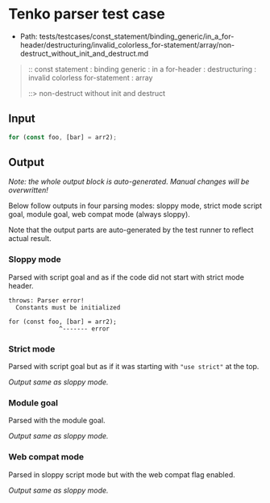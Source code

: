 # Tenko parser test case

- Path: tests/testcases/const_statement/binding_generic/in_a_for-header/destructuring/invalid_colorless_for-statement/array/non-destruct_without_init_and_destruct.md

> :: const statement : binding generic : in a for-header : destructuring : invalid colorless for-statement : array
>
> ::> non-destruct without init and destruct

## Input

`````js
for (const foo, [bar] = arr2);
`````

## Output

_Note: the whole output block is auto-generated. Manual changes will be overwritten!_

Below follow outputs in four parsing modes: sloppy mode, strict mode script goal, module goal, web compat mode (always sloppy).

Note that the output parts are auto-generated by the test runner to reflect actual result.

### Sloppy mode

Parsed with script goal and as if the code did not start with strict mode header.

`````
throws: Parser error!
  Constants must be initialized

for (const foo, [bar] = arr2);
              ^------- error
`````

### Strict mode

Parsed with script goal but as if it was starting with `"use strict"` at the top.

_Output same as sloppy mode._

### Module goal

Parsed with the module goal.

_Output same as sloppy mode._

### Web compat mode

Parsed in sloppy script mode but with the web compat flag enabled.

_Output same as sloppy mode._
